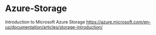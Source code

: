 # Azure-Storage
Introduction to Microsoft Azure Storage
https://azure.microsoft.com/en-us/documentation/articles/storage-introduction/
